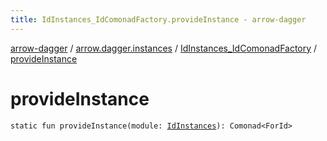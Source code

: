 ```yaml
---
title: IdInstances_IdComonadFactory.provideInstance - arrow-dagger
---
```


[arrow-dagger](../../index.html) / [arrow.dagger.instances](../index.html) / [IdInstances_IdComonadFactory](index.html) / [provideInstance](./provide-instance.html)

# provideInstance

`static fun provideInstance(module: `[`IdInstances`](../-id-instances/index.html)`): Comonad<ForId>`